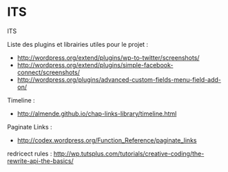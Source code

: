 ITS
===

ITS

Liste des plugins et librairies utiles pour le projet :

- http://wordpress.org/extend/plugins/wp-to-twitter/screenshots/
- http://wordpress.org/extend/plugins/simple-facebook-connect/screenshots/
- http://wordpress.org/plugins/advanced-custom-fields-menu-field-add-on/

Timeline :

- http://almende.github.io/chap-links-library/timeline.html


Paginate Links :

- http://codex.wordpress.org/Function_Reference/paginate_links


redricect rules :
http://wp.tutsplus.com/tutorials/creative-coding/the-rewrite-api-the-basics/
